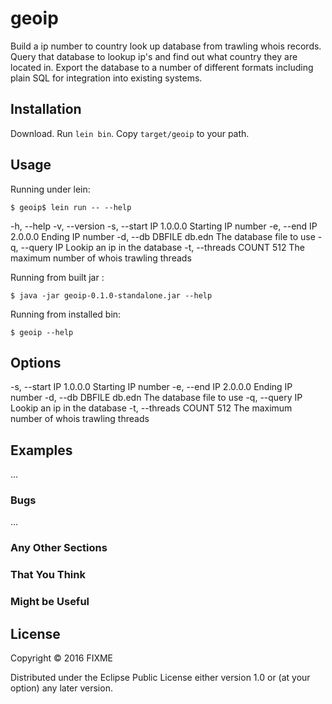 # geoip

Build a ip number to country look up database from trawling whois
records. Query that database to lookup ip's and find out what country
they are located in. Export the database to a number of different
formats including plain SQL for integration into existing systems.

## Installation

Download. Run ```lein bin```. Copy ```target/geoip``` to your path.

## Usage

Running under lein:

    $ geoip$ lein run -- --help
  -h, --help
  -v, --version
  -s, --start IP       1.0.0.0  Starting IP number
  -e, --end IP         2.0.0.0  Ending IP number
  -d, --db DBFILE      db.edn   The database file to use
  -q, --query IP                Lookip an ip in the database
  -t, --threads COUNT  512      The maximum number of whois trawling threads

Running from built jar :

    $ java -jar geoip-0.1.0-standalone.jar --help

Running from installed bin:

    $ geoip --help

## Options

  -s, --start IP       1.0.0.0  Starting IP number
  -e, --end IP         2.0.0.0  Ending IP number
  -d, --db DBFILE      db.edn   The database file to use
  -q, --query IP                Lookip an ip in the database
  -t, --threads COUNT  512      The maximum number of whois trawling threads

## Examples

...

### Bugs

...

### Any Other Sections
### That You Think
### Might be Useful

## License

Copyright © 2016 FIXME

Distributed under the Eclipse Public License either version 1.0 or (at
your option) any later version.
